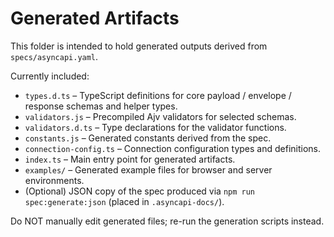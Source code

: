 # Generated Artifacts

This folder is intended to hold generated outputs derived from `specs/asyncapi.yaml`.

Currently included:
- `types.d.ts` – TypeScript definitions for core payload / envelope / response schemas and helper types.
- `validators.js` – Precompiled Ajv validators for selected schemas.
- `validators.d.ts` – Type declarations for the validator functions.
- `constants.js` – Generated constants derived from the spec.
- `connection-config.ts` – Connection configuration types and definitions.
- `index.ts` – Main entry point for generated artifacts.
- `examples/` – Generated example files for browser and server environments.
- (Optional) JSON copy of the spec produced via `npm run spec:generate:json` (placed in `.asyncapi-docs/`).

Do NOT manually edit generated files; re-run the generation scripts instead.
